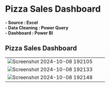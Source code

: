 # Pizza Sales Dashboard
**- Source : Excel**  
**- Data Cleaning : Power Query**  
**- Dashboard : Power BI**  

## Pizza Sales Dashboard

| | | |
|:-------------------------:|:-------------------------:|:-------------------------:|
| ![Screenshot 2024-10-08 192105](https://github.com/user-attachments/assets/04c825c1-063b-45fa-99c0-f85e5cc6b5a3)
| ![Screenshot 2024-10-08 192133](https://github.com/user-attachments/assets/635132b6-a73f-4b7b-96d7-cb7d2ef671b0)
|![Screenshot 2024-10-08 192148](https://github.com/user-attachments/assets/dae51c33-1fad-46dc-aedb-fed2622ec5ce)   |
